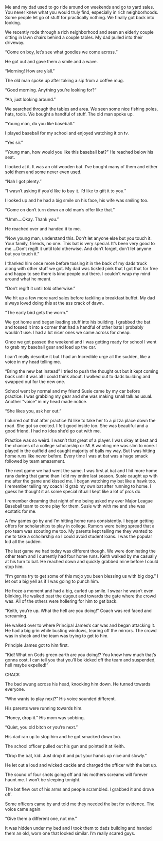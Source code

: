 Me and my dad used to go ride around on weekends and go to yard sales. You never knew what you would truly find, especially in rich neighborhoods. Some people let go of stuff for practically nothing. We finally got back into looking.

We recently rode through a rich neighborhood and seen an elderly couple sitting in lawn chairs behind a couple tables. My dad pulled into their driveway.

“Come on boy, let’s see what goodies we come across.”

He got out and gave them a smile and a wave. 

“Morning! How are y’all.”

The old man spoke up after taking a sip from a coffee mug.

“Good morning. Anything you’re looking for?”

“Ah, just looking around.” 

We searched through the tables and area. We seen some nice fishing poles, hats, tools. We bought a handful of stuff. The old man spoke up.

“Young man, do you like baseball.”

I played baseball for my school and enjoyed watching it on tv.

“Yes sir.” 

“Young man, how would you like this baseball bat?” He reached below his seat.

I looked at it. It was an old wooden bat. I’ve bought many of them and either sold them and some never even used. 

“Nah I got plenty.”

“I wasn’t asking if you’d like to buy it. I’d like to gift it to you.”

I looked up and he had a big smile on his face, his wife was smiling too. 

“Come on don’t turn down an old man’s offer like that.”

“Umm….Okay. Thank you.” 

He reached over and handed it to me.

“Now young man, understand this. Don’t let anyone else but you touch it. Your family, friends, no one. This bat is very special. It’s been very good to me….Don’t regift it until told otherwise. And don’t forget, don’t let anyone but you touch it.”

I thanked him once more before tossing it in the back of my dads truck along with other stuff we got. My dad was tickled pink that I got that for free and happy to see there is kind people out there. I couldn’t wrap my mind around what he meant.

“Don’t regift it until told otherwise.” 

We hit up a few more yard sales before tackling a breakfast buffet. My dad always loved doing this at the ass crack of dawn.

“The early bird gets the worm.”

We got home and began loading stuff into his building. I grabbed the bat and tossed it into a corner that had a handful of other bats I probably wouldn’t use. I had a lot nicer ones we came across for cheap. 

Once we got passed the weekend and I was getting ready for school I went to grab  my baseball gear and load up the car. 

I can’t really describe it but I had an Incredible urge all the sudden, like a voice in my head telling me.

“Bring the new bat instead” I tried to push the thought out but it kept coming back until it was all I could think about. I walked out to dads building and swapped out for the new one. 

School went by normal and my friend Susie came by my car before practice. I was grabbing my gear and she was making small talk as usual. Another “voice” in my head made notice.

“She likes you, ask her out.” 

I blurred out that after practice I’d like to take her to a pizza place down the road. She got so excited. I felt good inside too. She was beautiful and a good friend. I had no idea she’d go out with me.

Practice was so weird. I wasn’t that great of a player. I was okay at best and the chances of a college scholarship or MLB wanting me was slim to none. I played in the outfield and caught majority of balls my way. But I was hitting home runs like never before. Every time I was at bat was a huge smack followed by team amazement. 

The next game we had went the same. I was first at bat and I hit more home runs during that game than I did my entire last season. Susie caught up with me after the game and kissed me. I began watching my bat like a hawk too. I remember telling my coach I’d grab my own bat after running to home. I guess he thought it as some special ritual I kept like a lot of pros do.

I remember dreaming that night of me being asked my ever Major League Baseball team to come play for them. Susie with with me and she was ecstatic for me. 

A few games go by and I’m hitting home runs consistently. I began getting offers for scholarships to play in college. Rumors were being spread that a pro team was scouting me too. My parents kept telling me they wanted to me to take a scholarship so I could avoid student loans. I was the popular kid all the sudden.

The last game we had today was different though. We were dominating the other team and I currently had four home runs. Keith walked by me casually at his turn to bat. He reached down and quickly grabbed mine before I could stop him.

“I’m gonna try to get some of this mojo you been blessing us with big dog.” I let out a big yell as if I was going to punch him. 

He froze a moment and had a big, curled up smile. I swear he wasn’t even blinking. He walked past the dugout and towards the gate where the crowd was. All of the others were hollering for him to get back.

“Keith, you’re up. What the hell are you doing!” Coach was red faced and screaming. 

He walked over to where Principal James’s car was and began attacking it. He had a big grin while busting windows, tearing off the mirrors. The crowd was in shock and the team was trying to get to him.

Principle James got to him first.

“Kid! What on Gods green earth are you doing!? You know how much that’s gonna cost. I can tell you that you’ll be kicked off the team and suspended, hell maybe expelled!”

CRACK

The bad swung across his head, knocking him down.  He turned towards everyone. 

“Who wants to play next?” His voice sounded different. 

His parents were running towards him.

“Honey, drop it.” His mom was sobbing.

“Quiet, you old bitch or you’re next.” 

His dad ran up to stop him and he got smacked down too.

The school officer pulled out his gun and pointed it at Keith.

“Drop the bat, kid. Just drop it and put your hands up nice and slowly.” 

He let out a loud and wicked cackle and charged the officer with the bat up.

The sound of four shots going off and his mothers screams will forever haunt me. I won’t be sleeping tonight. 

The bat flew out of his arms and people scrambled. I grabbed it and drove off.

Some officers came by and told me they needed the bat for evidence. The voice came again

“Give them a different one, not me.” 

It was hidden under my bed and I took them to dads building and handed them an old, worn one that looked similar. I’m really scared guys.